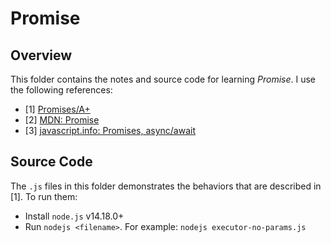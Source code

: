 # Promise

## Overview

This folder contains the notes and source code for learning _Promise_. I use the following references:

- [1] [Promises/A+](https://promisesaplus.com/)
- [2] [MDN: Promise](https://developer.mozilla.org/en-US/docs/Web/JavaScript/Reference/Global_Objects/Promise)
- [3] [javascript.info: Promises, async/await](https://javascript.info/async)

## Source Code

The `.js` files in this folder demonstrates the behaviors that are described in [1]. To run them:
- Install `node.js` v14.18.0+
- Run `nodejs <filename>`. For example: `nodejs executor-no-params.js`
